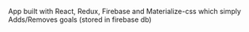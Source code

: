 App built with React, Redux, Firebase and Materialize-css which simply Adds/Removes goals (stored in firebase db)